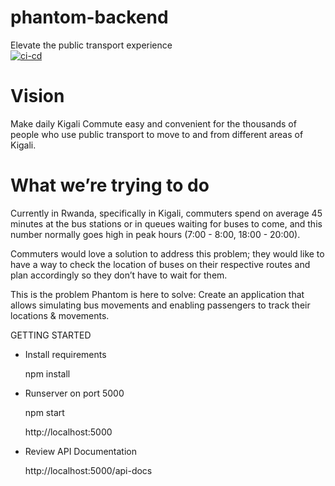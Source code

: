 # phantom-backend
Elevate the public transport experience  
[![ci-cd](https://github.com/atlp-rwanda/rca-phantom-team1-bn/actions/workflows/ci-cd.yml/badge.svg)](https://github.com/atlp-rwanda/rca-phantom-team1-bn/actions/workflows/ci-cd.yml) 

# Vision
Make daily Kigali Commute easy and convenient for the thousands of people who use public transport to move to and from different areas of Kigali.

# What we’re trying to do
Currently in Rwanda, specifically in Kigali, commuters spend on average 45 minutes at the bus stations or in queues waiting for buses to come, and this number normally goes high in peak hours (7:00 - 8:00, 18:00 - 20:00).

Commuters would love a solution to address this problem; they would like to have a way to check the location of buses on their respective routes and plan accordingly so they don’t have to wait for them.

This is the problem Phantom is here to solve: Create an application that allows simulating bus movements and enabling passengers to track their locations & movements. 


GETTING STARTED

- Install requirements

    npm install

 - Runserver on port 5000
    
    npm start
    
    http://localhost:5000
    
 - Review API Documentation

    http://localhost:5000/api-docs
   
